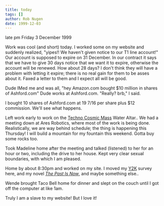 ```yaml
---
title: today
tags: []
author: Rob Nugen
date: 1999-12-03
---
```


<p class=date>late pm Friday 3 December 1999</p>

<p>Work was cool (and short) today.  I worked some on my website and
suddenly realized, "yipes!!  We haven't given notice to our T1 line
account!"  Our account is supposed to expire on 31 December.  In our
contract it says that we have to give 30 days notice that we want it
to expire, otherwise the account will be renewed.  How about 28 days?
I don't think they will have a problem with letting it expire; there
is no real gain for them to be asses about it.  Faxed a letter to them
and I expect all will be good.

<p>Dude IMed me and was all, "hey Amazon.com bought $10 million in
shares of Ashford.com" Dude works at Ashford.com.  "Really? brb," I
said.

<p>I bought 10 shares of Ashford.com at 19 7/16 per share plus $12
commission.  We'll see what happens.

<p>Left work early to work on the <a
href="http://www.heartstormproductions.com">Techno Cosmic Mass</a>
Water Altar..  We had a meeting down at Ares Robotics, where most of
the work is being done.  Realistically, we are way behind schedule;
the thing is happening this Thursday!  I will build a mountain for my
fountain this weekend.  Gotta buy some rocks too.

<p>Took Madeline home after the meeting and talked (listened) to her
for an hour or two, including the drive to her house.  Kept very clear
sexual boundaries, with which I am pleased.

<p>Home by about 8:30pm and worked on my site.  I moved my <a
href="/y2k">Y2K</a> survey here, and my novel <a
href="/writings/thepin"><em>The Past Is Now</em></a>, and maybe something
else..

<p>Wende brought Taco Bell home for dinner and slept on the couch until I got off the computer at like 1am.

<p>Truly I am a slave to my website!  But I love it!

